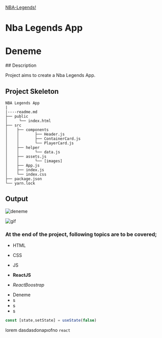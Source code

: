 [NBA-Legends!](https://nba-legends-app-01.netlify.app)


# Nba Legends App
<h1>Deneme</h1>
## Description

Project aims to create a Nba Legends App.

## Project Skeleton

```
NBA Legends App
|
|----readme.md         
├── public
│     └── index.html
├── src
│    ├── components
│    │       ├── Header.js
│    │       ├── ContainerCard.js
│    │       └── PlayerCard.js
│    ├── helper
│    │       └── data.js
│    ├── assets.js
│    │       └── [images]
│    ├── App.js
│    ├── index.js
│    └── index.css
├── package.json
└── yarn.lock
```
## Output
<img src="./nba-app.gif" alt="deneme" >

![gif](./nba-app.gif)

### At the end of the project, following topics are to be covered;

- HTML

- CSS

- JS

- **ReactJS**

- *ReactBoostrap*

<ul>
<li>Deneme</li>
<li>s</li>
<li>s</li>
<li>s</li>
</ul>

```jsx
const [state,setState] = useState(false)
```
lorem dasdasdonapıofno `react`


